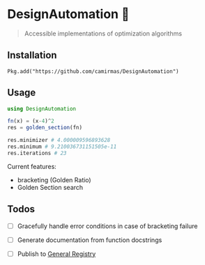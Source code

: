# DesignAutomation :robot:

 > Accessible implementations of optimization algorithms 

## Installation

`Pkg.add("https://github.com/camirmas/DesignAutomation")`


## Usage

```julia
using DesignAutomation

fn(x) = (x-4)^2
res = golden_section(fn)

res.minimizer # 4.000009596893628
res.minimum # 9.210036731151505e-11
res.iterations # 23
```

Current features:
- bracketing (Golden Ratio)
- Golden Section search

## Todos

- [ ] Gracefully handle error conditions in case of bracketing failure
- [ ] Generate documentation from function docstrings
- [ ] Publish to [General Registry](https://github.com/JuliaRegistries/General)

